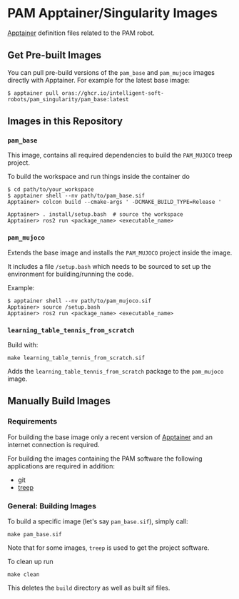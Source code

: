 # PAM Apptainer/Singularity Images

[Apptainer](https://apptainer.org) definition files related to the PAM robot.


## Get Pre-built Images

You can pull pre-build versions of the `pam_base` and `pam_mujoco` images
directly with Apptainer. For example for the latest base image:

    $ apptainer pull oras://ghcr.io/intelligent-soft-robots/pam_singularity/pam_base:latest


## Images in this Repository

### `pam_base`

This image, contains all required dependencies to build the `PAM_MUJOCO` treep
project.

To build the workspace and run things inside the container do

    $ cd path/to/your_workspace
    $ apptainer shell --nv path/to/pam_base.sif
    Apptainer> colcon build --cmake-args ' -DCMAKE_BUILD_TYPE=Release '

    Apptainer> . install/setup.bash  # source the workspace
    Apptainer> ros2 run <package_name> <executable_name>


### `pam_mujoco`

Extends the base image and installs the `PAM_MUJOCO` project inside the image.

It includes a file `/setup.bash` which needs to be sourced to set up
the environment for building/running the code.

Example:

    $ apptainer shell --nv path/to/pam_mujoco.sif
    Apptainer> source /setup.bash
    Apptainer> ros2 run <package_name> <executable_name>


### `learning_table_tennis_from_scratch`

Build with:

    make learning_table_tennis_from_scratch.sif

Adds the `learning_table_tennis_from_scratch` package to the `pam_mujoco` image.


## Manually Build Images

### Requirements

For building the base image only a recent version of
[Apptainer](https://apptainer.org) and an internet connection is required.

For building the images containing the PAM software the following applications
are required in addition:

- git
- [treep](https://pypi.org/project/treep/)


### General: Building Images

To build a specific image (let's say `pam_base.sif`), simply call:

    make pam_base.sif

Note that for some images, `treep` is used to get the project software.

To clean up run

    make clean

This deletes the `build` directory as well as built sif files.
